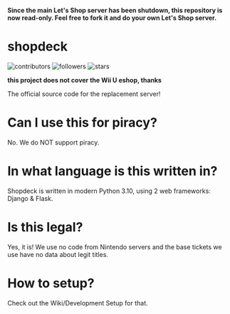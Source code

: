 **Since the main Let's Shop server has been shutdown, this repository is now read-only. Feel free to fork it and do your own Let's Shop server.**
# shopdeck
![contributors](https://img.shields.io/github/contributors/LetsShop3DS/shopdeck) ![followers](https://img.shields.io/github/followers/LetsShop3DS) ![stars](https://img.shields.io/github/stars/LetsShop3DS/shopdeck)

**this project does not cover the Wii U eshop, thanks**

The official source code for the replacement server!
# Can I use this for piracy?
No. We do NOT support piracy.
# In what language is this written in?
Shopdeck is written in modern Python 3.10, using 2 web frameworks: Django & Flask.
# Is this legal?
Yes, it is! We use no code from Nintendo servers and the base tickets we use have no data about legit titles.
# How to setup?
Check out the Wiki/Development Setup for that.
